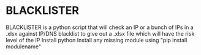 # BLACKLISTER
BLACKLISTER is a python script that will check an IP or a bunch of IPs in a .xlsx against IP/DNS blacklist to give out a .xlsx file which will have the risk level of the IP
Install python
Install any missing module using "pip install modulename"
